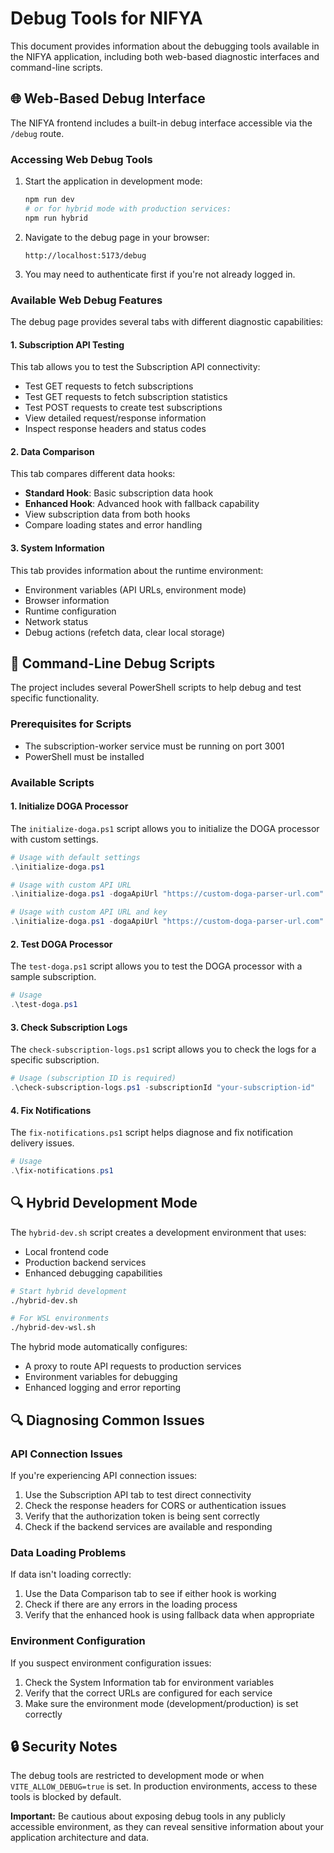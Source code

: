 # Debug Tools for NIFYA

This document provides information about the debugging tools available in the NIFYA application, including both web-based diagnostic interfaces and command-line scripts.

## 🌐 Web-Based Debug Interface

The NIFYA frontend includes a built-in debug interface accessible via the `/debug` route.

### Accessing Web Debug Tools

1. Start the application in development mode:
   ```bash
   npm run dev
   # or for hybrid mode with production services:
   npm run hybrid
   ```

2. Navigate to the debug page in your browser:
   ```
   http://localhost:5173/debug
   ```

3. You may need to authenticate first if you're not already logged in.

### Available Web Debug Features

The debug page provides several tabs with different diagnostic capabilities:

#### 1. Subscription API Testing

This tab allows you to test the Subscription API connectivity:

- Test GET requests to fetch subscriptions
- Test GET requests to fetch subscription statistics
- Test POST requests to create test subscriptions
- View detailed request/response information
- Inspect response headers and status codes

#### 2. Data Comparison

This tab compares different data hooks:

- **Standard Hook**: Basic subscription data hook
- **Enhanced Hook**: Advanced hook with fallback capability
- View subscription data from both hooks
- Compare loading states and error handling

#### 3. System Information

This tab provides information about the runtime environment:

- Environment variables (API URLs, environment mode)
- Browser information
- Runtime configuration
- Network status
- Debug actions (refetch data, clear local storage)

## 📜 Command-Line Debug Scripts

The project includes several PowerShell scripts to help debug and test specific functionality.

### Prerequisites for Scripts

- The subscription-worker service must be running on port 3001
- PowerShell must be installed

### Available Scripts

#### 1. Initialize DOGA Processor

The `initialize-doga.ps1` script allows you to initialize the DOGA processor with custom settings.

```powershell
# Usage with default settings
.\initialize-doga.ps1

# Usage with custom API URL
.\initialize-doga.ps1 -dogaApiUrl "https://custom-doga-parser-url.com"

# Usage with custom API URL and key
.\initialize-doga.ps1 -dogaApiUrl "https://custom-doga-parser-url.com" -dogaApiKey "your-api-key"
```

#### 2. Test DOGA Processor

The `test-doga.ps1` script allows you to test the DOGA processor with a sample subscription.

```powershell
# Usage
.\test-doga.ps1
```

#### 3. Check Subscription Logs

The `check-subscription-logs.ps1` script allows you to check the logs for a specific subscription.

```powershell
# Usage (subscription ID is required)
.\check-subscription-logs.ps1 -subscriptionId "your-subscription-id"
```

#### 4. Fix Notifications

The `fix-notifications.ps1` script helps diagnose and fix notification delivery issues.

```powershell
# Usage
.\fix-notifications.ps1
```

## 🔍 Hybrid Development Mode

The `hybrid-dev.sh` script creates a development environment that uses:
- Local frontend code
- Production backend services
- Enhanced debugging capabilities

```bash
# Start hybrid development
./hybrid-dev.sh

# For WSL environments
./hybrid-dev-wsl.sh
```

The hybrid mode automatically configures:
- A proxy to route API requests to production services
- Environment variables for debugging
- Enhanced logging and error reporting

## 🔍 Diagnosing Common Issues

### API Connection Issues

If you're experiencing API connection issues:

1. Use the Subscription API tab to test direct connectivity
2. Check the response headers for CORS or authentication issues
3. Verify that the authorization token is being sent correctly
4. Check if the backend services are available and responding

### Data Loading Problems

If data isn't loading correctly:

1. Use the Data Comparison tab to see if either hook is working
2. Check if there are any errors in the loading process
3. Verify that the enhanced hook is using fallback data when appropriate

### Environment Configuration

If you suspect environment configuration issues:

1. Check the System Information tab for environment variables
2. Verify that the correct URLs are configured for each service
3. Make sure the environment mode (development/production) is set correctly

## 🔒 Security Notes

The debug tools are restricted to development mode or when `VITE_ALLOW_DEBUG=true` is set. In production environments, access to these tools is blocked by default.

**Important:** Be cautious about exposing debug tools in any publicly accessible environment, as they can reveal sensitive information about your application architecture and data.